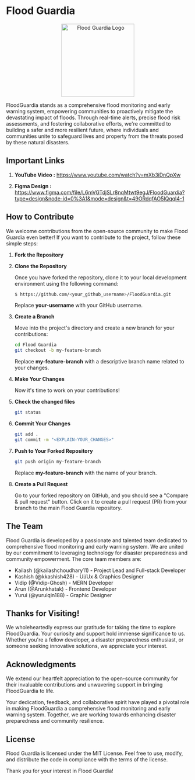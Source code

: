 # Flood Guardia

<p align="center">
    <img src="https://github.com/PekaVengers/FloodGuardia/assets/91741581/936d1917-d439-45e8-bbf1-532f2f25839d" alt="Flood Guardia Logo" width="200" height="200">
</p>

FloodGuardia stands as a comprehensive flood monitoring and early warning system, empowering communities to proactively mitigate the devastating impact of floods. Through real-time alerts, precise flood risk assessments, and fostering collaborative efforts, we're committed to building a safer and more resilient future, where individuals and communities unite to safeguard lives and property from the threats posed by these natural disasters.

## Important Links

1. **YouTube Video :** https://www.youtube.com/watch?v=mXb3iDnQpXw

2. **Figma Design :** https://www.figma.com/file/L6mVGTdjSLr8nqMtwt9egJ/FloodGuardia?type=design&node-id=0%3A1&mode=design&t=49ORdqfAO5IQqql4-1

## How to Contribute

We welcome contributions from the open-source community to make Flood Guardia even better! If you want to contribute to the project, follow these simple steps:

1. **Fork the Repository**

2. **Clone the Repository**

   Once you have forked the repository, clone it to your local development environment using the following command:

   ```sh
   $ https://github.com/<your_github_username>/FloodGuardia.git
   ```

   Replace **your-username** with your GitHub username.

3. **Create a Branch**

   Move into the project's directory and create a new branch for your contributions:

   ```sh
   cd Flood Guardia
   git checkout -b my-feature-branch
   ```

   Replace **my-feature-branch** with a descriptive branch name related to your changes.

4. **Make Your Changes**

   Now it's time to work on your contributions! 

5. **Check the changed files**

   ```sh
   git status
   ```

6. **Commit Your Changes**

   ```sh
   git add .
   git commit -m "<EXPLAIN-YOUR_CHANGES>"
   ```

7. **Push to Your Forked Repository**

   ```sh
   git push origin my-feature-branch
   ```

   Replace **my-feature-branch** with the name of your branch.

8. **Create a Pull Request**

   Go to your forked repository on GitHub, and you should see a "Compare & pull request" button. Click on it to create a pull request (PR) from your branch to the main Flood Guardia repository.

## The Team

Flood Guardia is developed by a passionate and talented team dedicated to comprehensive flood monitoring and early warning system. We are united by our commitment to leveraging technology for disaster preparedness and community empowerment. The core team members are:

- Kailash (@kailashchoudhary11) - Project Lead and Full-stack Developer
- Kashish (@kkashish428) - Ui/Ux & Graphics Designer
- Vidip (@Vidip-Ghosh) - MERN Developer
- Arun (@Arunkhatak) - Frontend Developer
- Yurui (@yuruiqin188) - Graphic Designer

## Thanks for Visiting!

We wholeheartedly express our gratitude for taking the time to explore FloodGuardia. Your curiosity and support hold immense significance to us. Whether you're a fellow developer, a disaster preparedness enthusiast, or someone seeking innovative solutions, we appreciate your interest.

## Acknowledgments

We extend our heartfelt appreciation to the open-source community for their invaluable contributions and unwavering support in bringing FloodGuardia to life.

Your dedication, feedback, and collaborative spirit have played a pivotal role in making FloodGuardia a comprehensive flood monitoring and early warning system. Together, we are working towards enhancing disaster preparedness and community resilience.

## License

Flood Guardia is licensed under the MIT License. Feel free to use, modify, and distribute the code in compliance with the terms of the license.

Thank you for your interest in Flood Guardia! 

